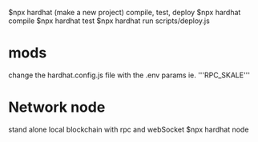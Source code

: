 $npx hardhat (make a new project)
compile, test, deploy
$npx hardhat compile
$npx hardhat test 
$npx hardhat run scripts/deploy.js

# mods
change the hardhat.config.js file with the .env params ie. '''RPC_SKALE'''

# Network node 
stand alone local blockchain with rpc and webSocket
$npx hardhat node 